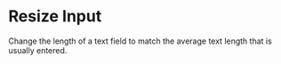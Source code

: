 # Resize Input
Change the length of a text field to match the average text length that is usually entered.